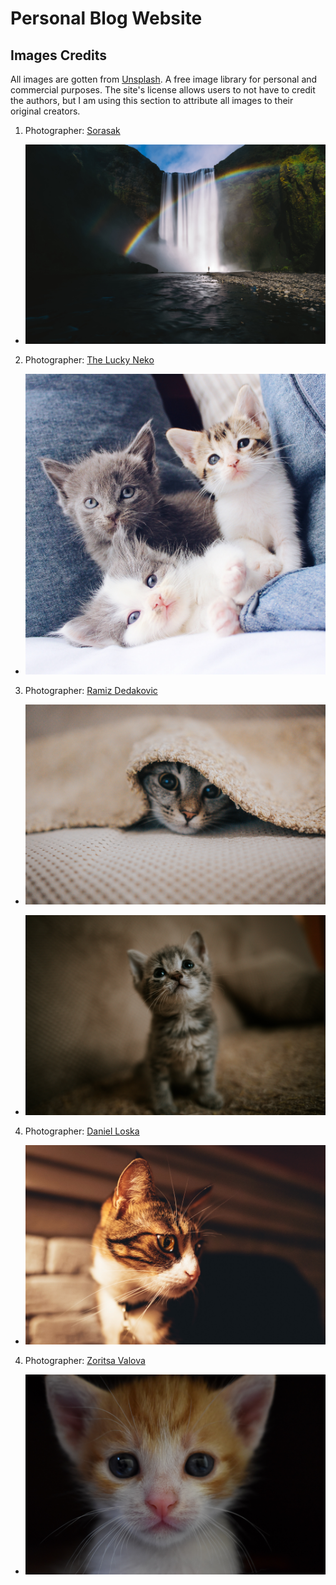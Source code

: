 # Personal Blog Website

## Images Credits
All images are gotten from [Unsplash](https://unsplash.com/). A free image library for personal and commercial purposes. The site's license allows users to not have to credit the authors, but I am using this section to attribute all images to their original creators.

1. Photographer: [Sorasak](https://unsplash.com/@boontohhgraphy)

- [![Sorasak Unsplash](image/sorasak-unsplash.jpg)](https://images.unsplash.com/photo-1491208398995-9efd0c571430?ixlib=rb-1.2.1&ixid=eyJhcHBfaWQiOjEyMDd9&auto=format&fit=crop&w=500&q=60)

2. Photographer: [The Lucky Neko](https://unsplash.com/@theluckyneko)

- [![LuckyNeko1](image/lucky-neko-unsplash.jpg)](https://unsplash.com/photos/rplhB9mYF48)

3. Photographer: [Ramiz Dedakovic](https://unsplash.com/@ramche)

- [![Blanket kitty](image/ramiz-dedakovic-unsplash.jpg)](https://unsplash.com/photos/jerh2Nj1XWY)

- [![Little kitty](image/ramiz-dedakovic-unsplash-2.jpg)](https://unsplash.com/photos/bmGy-eqrl1k)

4. Photographer: [Daniel Loska](https://unsplash.com/@magruder)

- [![Bright Eyes](image/daniel-loska-unsplash.jpg)](https://unsplash.com/photos/0OFRHebhBzk)

4. Photographer: [Zoritsa Valova](https://unsplash.com/@xpipzzyx)

- [![Tabby Kitten](image/zoritsa-valova-unsplash.jpg)](https://unsplash.com/photos/O0FLjjTSku4)
